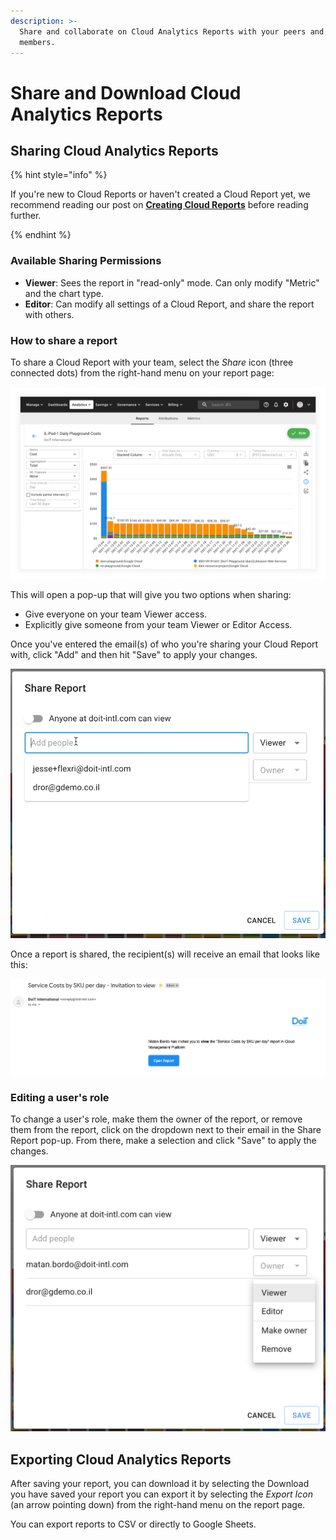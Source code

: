 ```yaml
---
description: >-
  Share and collaborate on Cloud Analytics Reports with your peers and team
  members.
---
```


# Share and Download Cloud Analytics Reports

## Sharing Cloud Analytics Reports

{% hint style="info" %}

If you're new to Cloud Reports or haven't created a Cloud Report yet, we recommend reading our post on [**Creating Cloud Reports**](create-cloud-report/) before reading further.

{% endhint %}

### Available Sharing Permissions

- **Viewer**: Sees the report in "read-only" mode. Can only modify "Metric" and the chart type.
- **Editor**: Can modify all settings of a Cloud Report, and share the report with others.

### How to share a report

To share a Cloud Report with your team, select the _Share_ icon (three connected dots) from the right-hand menu on your report page:

![A screenshot of an example report](../.gitbook/assets/cmp-example-report.png)

This will open a pop-up that will give you two options when sharing:

- Give everyone on your team Viewer access.
- Explicitly give someone from your team Viewer or Editor Access.

Once you've entered the email(s) of who you're sharing your Cloud Report with, click "Add" and then hit "Save" to apply your changes.

![A screenshot showing the location of the Share Report modal dialog](../.gitbook/assets/cmp-share-report-demo.gif)

Once a report is shared, the recipient(s) will receive an email that looks like this:

![A screenshot showing an invitation email](../.gitbook/assets/email-invitation.png)

### Editing a user's role

To change a user's role, make them the owner of the report, or remove them from the report, click on the dropdown next to their email in the Share Report pop-up. From there, make a selection and click "Save" to apply the changes.

![A screenshot showing the Share Report modal dialog](../.gitbook/assets/cmp-share-report-dialog.png)

## Exporting Cloud Analytics Reports

After saving your report, you can download it by selecting the Download you have saved your report you can export it by selecting the _Export Icon_ (an arrow pointing down) from the right-hand menu on the report page.

You can export reports to CSV or directly to Google Sheets.
